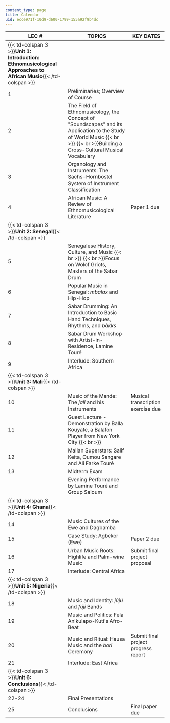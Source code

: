 ```yaml
---
content_type: page
title: Calendar
uid: ecce971f-10d9-d600-1799-155a92f9b4dc
---
```


| LEC # | TOPICS | KEY DATES |
| --- | --- | --- |
| {{< td-colspan 3 >}}**Unit 1: Introduction: Ethnomusicological Approaches to African Music**{{< /td-colspan >}} |||
| 1 | Preliminaries; Overview of Course |  |
| 2 | The Field of Ethnomusicology, the Concept of "Soundscapes" and its Application to the Study of World Music  {{< br >}}  {{< br >}}Building a Cross-Cultural Musical Vocabulary |  |
| 3 | Organology and Instruments: The Sachs-Hornbostel System of Instrument Classification |  |
| 4 | African Music: A Review of Ethnomusicological Literature | Paper 1 due |
| {{< td-colspan 3 >}}**Unit 2: Senegal**{{< /td-colspan >}} |||
| 5 | Senegalese History, Culture, and Music  {{< br >}}  {{< br >}}Focus on Wolof Griots, Masters of the Sabar Drum |  |
| 6 | Popular Music in Senegal: _mbalax_ and Hip-Hop |  |
| 7 | Sabar Drumming: An Introduction to Basic Hand Techniques, Rhythms, and _bàkks_ |  |
| 8 | Sabar Drum Workshop with Artist-in-Residence, Lamine Touré |  |
| 9 | Interlude: Southern Africa |  |
| {{< td-colspan 3 >}}**Unit 3: Mali**{{< /td-colspan >}} |||
| 10 | Music of the Mande: The _jali_ and his Instruments | Musical transcription exercise due |
| 11 | Guest Lecture - Demonstration by Balla Kouyate, a Balafon Player from New York City  {{< br >}} |  |
| 12 | Malian Superstars: Salif Keita, Oumou Sangare and Ali Farke Touré |  |
| 13 | Midterm Exam |  |
|  | Evening Performance by Lamine Touré and Group Saloum |  |
| {{< td-colspan 3 >}}**Unit 4: Ghana**{{< /td-colspan >}} |||
| 14 | Music Cultures of the Ewe and Dagbamba |  |
| 15 | Case Study: Agbekor (Ewe) | Paper 2 due |
| 16 | Urban Music Roots: Highlife and Palm-wine Music | Submit final project proposal |
| 17 | Interlude: Central Africa |  |
| {{< td-colspan 3 >}}**Unit 5: Nigeria**{{< /td-colspan >}} |||
| 18 | Music and Identity: _jùjú_ and _fúji_ Bands |  |
| 19 | Music and Politics: Fela Anikulapo-Kuti's Afro-Beat |  |
| 20 | Music and Ritual: Hausa Music and the _bori_ Ceremony | Submit final project progress report |
| 21 | Interlude: East Africa |  |
| {{< td-colspan 3 >}}**Unit 6: Conclusions**{{< /td-colspan >}} |||
| 22-24 | Final Presentations |  |
| 25 | Conclusions | Final paper due